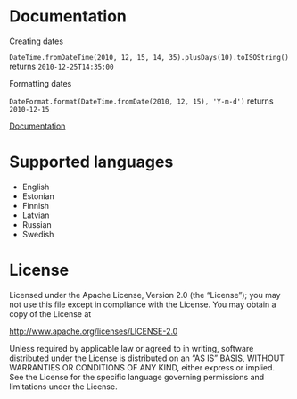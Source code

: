 Documentation
=============

Creating dates

```DateTime.fromDateTime(2010, 12, 15, 14, 35).plusDays(10).toISOString()``` returns ```2010-12-25T14:35:00```

Formatting dates

```DateFormat.format(DateTime.fromDate(2010, 12, 15), 'Y-m-d')``` returns ```2010-12-15```

[Documentation](http://continuouscalendar.github.io/dateutils/docs/)


Supported languages
===================

-   English
-   Estonian
-   Finnish
-   Latvian
-   Russian
-   Swedish


License
=======

Licensed under the Apache License, Version 2.0 (the “License”); you may not use this file except in compliance with the License. You may obtain a copy of the License at

http://www.apache.org/licenses/LICENSE-2.0

Unless required by applicable law or agreed to in writing, software distributed under the License is distributed on an “AS IS” BASIS, WITHOUT WARRANTIES OR CONDITIONS OF ANY KIND, either express or implied. See the License for the specific language governing permissions and limitations under the License.
